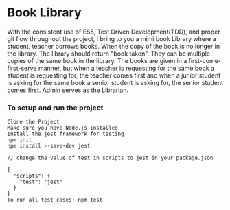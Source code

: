 # Book Library
With the consistent use of ES5, Test Driven Development(TDD), and proper git flow throughout the project, 
I bring to you a mimi book Library where a student, teacher borrows books. When the copy
of the book is no longer in the library. The library should return "book
taken". They can be multiple copies of the same book in the library. The
books are given in a first-come-first-serve manner, but when a teacher
is requesting for the same book a student is requesting for, the teacher
comes first and when a junior student is asking for the same book a
senior student is asking for, the senior student comes first.
Admin serves as the Librarian.

### To setup and run the project
```
Clone the Project
Make sure you have Node.js Installed
Install the jest framework for testing
npm init
npm install --save-dev jest

// change the value of test in scripts to jest in your package.json

{
  "scripts": {
    "test": "jest"
  }
}
To run all test cases: npm test
